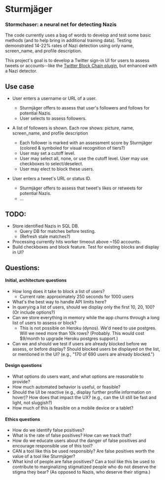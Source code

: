 # Sturmjäger
### Stormchaser: a neural net for detecting Nazis

The code currently uses a bag of words to develop and test some basic methods (and to help bring in additional training data). Testing demonstrated 14-22% rates of Nazi detection using only name, screen_name, and profile description.

This project's goal is to develop a Twitter sign-in UI for users to assess tweets or accounts--like the [Twitter Block Chain plugin](https://github.com/satsukitv/twitter-block-chain), but enhanced with a Nazi detector.


## Use case
* User enters a username or URL of a user.
  * Sturmjäger offers to assess that user's followers and follows for potential Nazis.
  * User selects to assess followers.
* A list of followers is shown. Each row shows: picture, name, screen_name, and profile description
  * Each follower is marked with an assessment score by Sturmjäger (colored & symboled for visual recognition of tiers?)
  * User may set a cutoff level.
  * User may select all, none, or use the cutoff level. User may use checkboxes to select/deselect.
  * User may elect to block these users.
  
* User enters a tweet's URL or status ID.
  * Sturmjäger offers to assess that tweet's likes or retweets for potential Nazis.
  * ...

## TODO:
* Store identified Nazis in SQL DB.
  * Query DB for matches before testing.
  * (Refresh stale matches?)
* Processing currently hits worker timeout above ~150 accounts.
* Build checkboxes and block feature. Test for existing blocks and display in UI?

## Questions:

#### Initial, architecture questions
* How long does it take to block a list of users?
  * Current rate: approximately 250 seconds for 1000 users
* What's the best way to handle API limits here?
* In querying a list of users, should we display only the first 10, 20, 100? (Or include options?)
* Can we store everything in memory while the app churns through a long list of users to assess or block?
  * This is not possible on Heroku (dynos). We'd need to use postgres. Will we need more than 10k rows? (Probably. This would cost $9/month to upgrade Heroku postgres support.)
* Can we and should we test if users are already blocked before we assess, or before display? Should blocked users be displayed on the list, or mentioned in the UI? (e.g., "170 of 690 users are already blocked.")

#### Design questions
* What options do users want, and what options are reasonable to provide?
* How much automated behavior is useful, or feasible?
* Should the UI be reactive (e.g., display further profile information on hover)? How does that impact the UX? (e.g., can the UI still be fast and light, not sluggish?)
* How much of this is feasible on a mobile device or a tablet?
  
#### Ethics questions
* How do we identify false positives?
* What is the rate of false positives? How can we track that?
* How do we educate users about the danger of false positives and encourage responsible use of this tool?
* CAN a tool like this be used responsibly? Are false positives worth the value of a tool like Sturmjäger?
* What kind of people are false positives? Can a tool like this be used to contribute to marginalizing stigmatized people who do not deserve the stigma they bear? (As opposed to Nazis, who deserve their stigma.)
